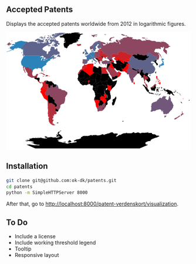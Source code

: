 Accepted Patents
----------------
Displays the accepted patents worldwide from 2012 in logarithmic figures.

![Example image][thumbnail]

Installation
------------
```sh
git clone git@github.com:ok-dk/patents.git
cd patents
python -m SimpleHTTPServer 8000
```

After that, go to <http://localhost:8000/patent-verdenskort/visualization>.

To Do
-----
- Include a license
- Include working threshold legend
- Tooltip
- Responsive layout


[thumbnail]: https://github.com/ok-dk/patents/raw/master/patent-verdenskort/visualization/thumbnail.png

